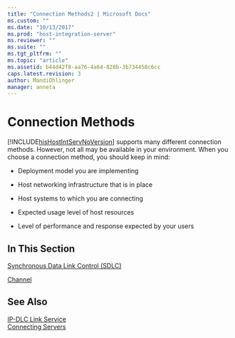 ```yaml
---
title: "Connection Methods2 | Microsoft Docs"
ms.custom: ""
ms.date: "10/13/2017"
ms.prod: "host-integration-server"
ms.reviewer: ""
ms.suite: ""
ms.tgt_pltfrm: ""
ms.topic: "article"
ms.assetid: b44d42f8-aa76-4a64-828b-3b734458c6cc
caps.latest.revision: 3
author: MandiOhlinger
manager: anneta
---
```

# Connection Methods
[!INCLUDE[hisHostIntServNoVersion](../core/includes/hishostintservnoversion-md.md)] supports many different connection methods. However, not all may be available in your environment. When you choose a connection method, you should keep in mind:  
  
-   Deployment model you are implementing  
  
-   Host networking infrastructure that is in place  
  
-   Host systems to which you are connecting  
  
-   Expected usage level of host resources  
  
-   Level of performance and response expected by your users  
  
## In This Section  
 [Synchronous Data Link Control (SDLC)](../core/synchronous-data-link-control-sdlc.md)  
  
 [Channel](../core/channel.md)  
  
## See Also  
 [IP-DLC Link Service](../Topic/IP-DLC%20Link%20Service1.md)   
 [Connecting Servers](../core/connecting-servers.md)